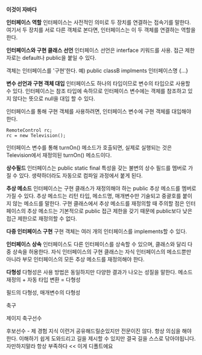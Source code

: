 **이것이 자바다**

**인터페이스 역할**
인터페이스는 사전적인 의미로 두 장치를 연결하는 접속기를 말한다.
여기서 두 장치를 서로 다른 객체로 본다면, 인터페이스는 이 두 객체를 연결하는 역할을 한다. 

**인터페이스와 구현 클래스 선언**
인터페이스 선언은 interface 키워드를 사용.
접근 제한자로는 default나 public을 붙일 수 있다.

객체는 인터페이스를 '구현'한다.
예) public classB implments 인터페이스명 {...}

**변수 선언과 구현 객체 대입**
인터페이스도 하나의 타입이므로 변수의 타입으로 사용할 수 있다.
인터페이스는 참조 타입에 속하므로 인터페이스 변수에는 객체를
참조하고 있지 않다는 뜻으로 null을 대입 할 수 있다.

인터페이스를 통해 구현 객체를 사용하려면, 인터페이스 변수에 구현 객체를 대입해야 한다.
```
RemoteControl rc;
rc = new Television();
```
인터페이스 변수를 통해 turnOn() 메소드가 호출되면, 실제로 실행되는 것은 Television에서 재정의된 turnOn() 메소드이다. 

**상수필드**
인터페이스는 public static final 특성을 갖는 불변의 상수 필드를 멤버로 가질 수 있다. 생략하더라도 자동으로 컴파일 과정에서 붙게 된다.

**추상 메소드**
인터페이스는 구현 클래스가 재정의해야 하는 public 추상 메소드를 멤버로 가질 수 있다.
추상 메소드는 리턴 타입, 메소드명, 매개변수만 기술되고 중괄호를 붙이지 않는 메소드를 말한다.
구현 클래스에서 추상 메소드를 재정의할 때 주의할 점은 인터페이스의 추상 메소드는 기본적으로 public 접근 제한을 갖기 때문에 public보다 낮은 접근 제한으로 재정의할 수 없다. 

**다중 인터페이스 구현**
구현 객체는 여러 개의 인터페이스를 implements할 수 있다. 

**인터페이스 상속**
인터페이스도 다른 인터페이스를 상속할 수 있으며, 클래스와 달리 다중 상속을 허용한다. 
자식 인터페이스의 구현 클래스는 자식 인터페이스의 메소드뿐만 아니라 부모 인터페이스의 모든 추상 메소드를 재정의해야 한다.

**다형성**
다형성은 사용 방법은 동일하지만 다양한 결과가 나오는 성질을 말한다. 
메소드 재정의 + 자동 타입 변환 = 다형성

필드의 다형성, 매개변수의 다형성


축구

제이지 축구선수 

후보선수 - 제 경험 지식 이런거 공유해드릴순있지만 전문이진 않다. 항상 의심을 해야한다.
				이해하기 쉽게 도와드리고 길을 제시할 수 있지만 결국 길을 스스로 닦아야됩니다.
				자만하지말라 항상 부족하다 << 이게 디폴트에요